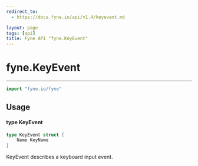```yaml
---
redirect_to:
  - https://docs.fyne.io/api/v1.4/keyevent.md

layout: page
tags: [api]
title: Fyne API "fyne.KeyEvent"
---
```



# fyne.KeyEvent
---
```go
import "fyne.io/fyne"
```

## Usage

#### type KeyEvent

```go
type KeyEvent struct {
	Name KeyName
}
```

KeyEvent describes a keyboard input event.
